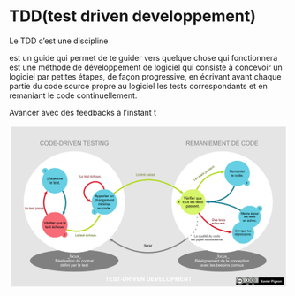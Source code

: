 # TDD(test driven developpement)

Le TDD c’est une discipline

est un guide qui permet de te guider vers quelque chose qui fonctionnera
est une méthode de développement de logiciel qui consiste à concevoir un logiciel par petites étapes, de façon progressive, en écrivant avant chaque partie du code source propre au logiciel les tests correspondants et en remaniant le code continuellement.

Avancer avec des feedbacks à l’instant t

![TDD](../../static/img/Cycle-global-tdd.png)
